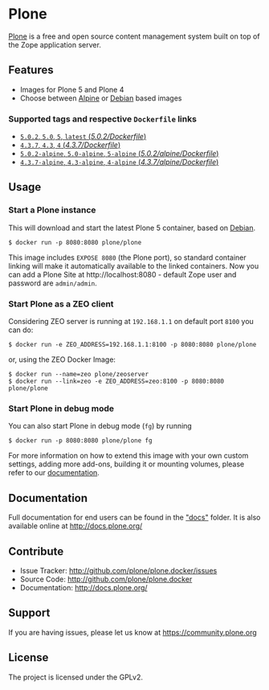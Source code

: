 # Plone

[Plone](https://plone.org) is a free and open source content management system built on top of the Zope application server.


## Features

- Images for Plone 5 and Plone 4
- Choose between [Alpine](http://www.alpinelinux.org/) or [Debian](https://www.debian.org/) based images

### Supported tags and respective `Dockerfile` links

- [`5.0.2`, `5.0`, `5`, `latest` (*5.0.2/Dockerfile*)](https://github.com/plone/plone.docker/blob/master/5.0/5.0.2/debian/Dockerfile)
- [`4.3.7`, `4.3`, `4` (*4.3.7/Dockerfile*)](https://github.com/plone/plone.docker/blob/master/4.3/4.3.7/debian/Dockerfile)
- [`5.0.2-alpine`, `5.0-alpine`, `5-alpine` (*5.0.2/alpine/Dockerfile*)](https://github.com/plone/plone.docker/blob/master/5.0/5.0.2/alpine/Dockerfile)
- [`4.3.7-alpine`, `4.3-alpine`, `4-alpine` (*4.3.7/alpine/Dockerfile*)](https://github.com/plone/plone.docker/blob/master/4.3/4.3.7/alpine/Dockerfile)


## Usage

### Start a Plone instance

This will download and start the latest Plone 5 container, based on [Debian](https://www.debian.org/).

```console
$ docker run -p 8080:8080 plone/plone
```

This image includes `EXPOSE 8080` (the Plone port), so standard container linking will make it automatically available to the linked containers. Now you can add a Plone Site at http://localhost:8080 - default Zope user and password are `admin/admin`.

### Start Plone as a ZEO client

Considering ZEO server is running at `192.168.1.1` on default port `8100` you can do:

```console
$ docker run -e ZEO_ADDRESS=192.168.1.1:8100 -p 8080:8080 plone/plone
```

or, using the ZEO Docker Image:

```console
$ docker run --name=zeo plone/zeoserver
$ docker run --link=zeo -e ZEO_ADDRESS=zeo:8100 -p 8080:8080 plone/plone
```

### Start Plone in debug mode

You can also start Plone in debug mode (`fg`) by running

```console
$ docker run -p 8080:8080 plone/plone fg
```

For more information on how to extend this image with your own custom settings, adding more add-ons, building it or mounting volumes, please refer to our [documentation](https://github.com/plone/plone.docker/tree/master/docs).



## Documentation

Full documentation for end users can be found in the ["docs"](https://github.com/plone/plone.docker/tree/master/docs) folder.
It is also available online at http://docs.plone.org/


## Contribute


- Issue Tracker: http://github.com/plone/plone.docker/issues
- Source Code: http://github.com/plone/plone.docker
- Documentation: http://docs.plone.org/

## Support


If you are having issues, please let us know at https://community.plone.org

## License

The project is licensed under the GPLv2.
